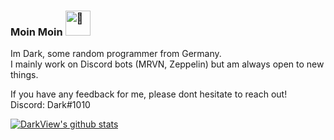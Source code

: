 ### Moin Moin <img src="https://daark.de/uploads/2020-11-01_02-58-11.gif" alt="👋" height="40px" width="40px"/>

Im Dark, some random programmer from Germany.  
I mainly work on Discord bots (MRVN, Zeppelin) but am always open to new things.

If you have any feedback for me, please dont hesitate to reach out!  
Discord: Dark#1010


[![DarkView's github stats](https://github-readme-stats.vercel.app/api?username=DarkView&show_icons=true&theme=dark&include_all_commits=1&custom_title=DarkView%27s%20GitHub%20Stats)](https://github.com/DarkView/ZeppelinBot/branches)

